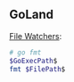 GoLand
-

[File Watchers](https://monosnap.com/file/HHVwIfCi5rwezBvUx3tEftZdU5icCh):

````sh
# go fmt
$GoExecPath$
fmt $FilePath$
````
